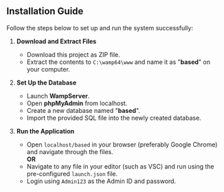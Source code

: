 ## Installation Guide

Follow the steps below to set up and run the system successfully:

1. **Download and Extract Files**
   * Download this project as ZIP file.
   * Extract the contents to `C:\wamp64\www` and name it as "**based**" on your computer.

2. **Set Up the Database**
   * Launch **WampServer**.
   * Open **phpMyAdmin** from localhost.
   * Create a new database named "**based**".
   * Import the provided SQL file into the newly created database.

4. **Run the Application**
   * Open `localhost/based` in your browser (preferably Google Chrome) and navigate through the files.
   <br>**OR**</br>
   * Navigate to any file in your editor (such as VSC) and run using the pre-configured `launch.json` file.
   * Login using `Admin123` as the Admin ID and password.
